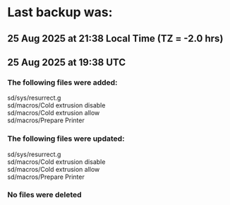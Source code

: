 # Last backup was:
## 25 Aug 2025 at 21:38 Local Time (TZ = -2.0 hrs)  
## 25 Aug 2025 at 19:38 UTC 

### The following files were added:
sd/sys/resurrect.g<br>sd/macros/Cold extrusion disable<br>sd/macros/Cold extrusion allow<br>sd/macros/Prepare Printer<br>
### The following files were updated:
sd/sys/resurrect.g<br>sd/macros/Cold extrusion disable<br>sd/macros/Cold extrusion allow<br>sd/macros/Prepare Printer<br>
### No files were deleted 
